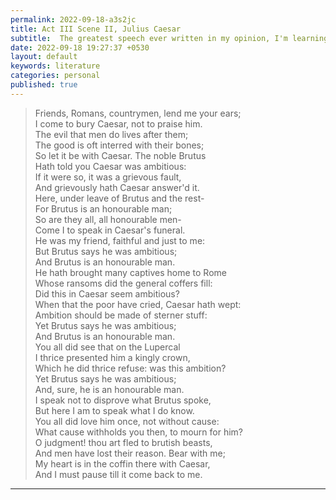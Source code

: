 ```yaml
---
permalink: 2022-09-18-a3s2jc
title: Act III Scene II, Julius Caesar
subtitle:  The greatest speech ever written in my opinion, I'm learning to perform this
date: 2022-09-18 19:27:37 +0530
layout: default
keywords: literature
categories: personal
published: true
---
```


> Friends, Romans, countrymen, lend me your ears; \
I come to bury Caesar, not to praise him. \
The evil that men do lives after them; \
The good is oft interred with their bones; \
So let it be with Caesar. The noble Brutus \
Hath told you Caesar was ambitious: \
If it were so, it was a grievous fault, \
And grievously hath Caesar answer'd it. \
Here, under leave of Brutus and the rest- \
For Brutus is an honourable man; \
So are they all, all honourable men- \
Come I to speak in Caesar's funeral. \
He was my friend, faithful and just to me: \
But Brutus says he was ambitious; \
And Brutus is an honourable man. \
He hath brought many captives home to Rome \
Whose ransoms did the general coffers fill: \
Did this in Caesar seem ambitious? \
When that the poor have cried, Caesar hath wept: \
Ambition should be made of sterner stuff: \
Yet Brutus says he was ambitious; \
And Brutus is an honourable man. \
You all did see that on the Lupercal \
I thrice presented him a kingly crown, \
Which he did thrice refuse: was this ambition? \
Yet Brutus says he was ambitious; \
And, sure, he is an honourable man. \
I speak not to disprove what Brutus spoke, \
But here I am to speak what I do know. \
You all did love him once, not without cause: \
What cause withholds you then, to mourn for him? \
O judgment! thou art fled to brutish beasts, \
And men have lost their reason. Bear with me; \
My heart is in the coffin there with Caesar, \
And I must pause till it come back to me. 

---

